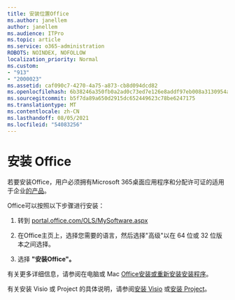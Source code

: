 ```yaml
---
title: 安装位置Office
ms.author: janellem
author: janellem
ms.audience: ITPro
ms.topic: article
ms.service: o365-administration
ROBOTS: NOINDEX, NOFOLLOW
localization_priority: Normal
ms.custom:
- "913"
- "2000023"
ms.assetid: caf090c7-4270-4a75-a873-cb8d094dcd82
ms.openlocfilehash: 6b38246a350fb0a2ad0c73ed7e126e8addf97eb008a3130954a2c01ecc8f4eaf
ms.sourcegitcommit: b5f7da89a650d2915dc652449623c78be6247175
ms.translationtype: MT
ms.contentlocale: zh-CN
ms.lasthandoff: 08/05/2021
ms.locfileid: "54083256"
---
```

# <a name="install-office"></a>安装 Office

若要安装Office，用户必须拥有Microsoft 365桌面应用程序和分配[](https://support.office.com/article/f8ab5e25-bf3f-4a47-b264-174b1ee925fd?wt.mc_id=Alchemy_ClientDIA)许可证的适用于企业[的产品](https://docs.microsoft.com/microsoft-365/admin/add-users/add-users)。
  
Office可以按照以下步骤进行安装：
  
1. 转到 [portal.office.com/OLS/MySoftware.aspx](https://portal.office.com/OLS/MySoftware.aspx)

2. 在Office主页上，选择您需要的语言，然后选择"高级"以在 64 位或 32 位版本之间选择。 

3. 选择 **"安装Office"。**

有关更多详细信息，请参阅在电脑或 Mac [Office安装或重新安装安装程序](https://support.office.com/article/4414eaaf-0478-48be-9c42-23adc4716658?wt.mc_id=Alchemy_ClientDIA)。
  
有关安装 Visio 或 Project 的具体说明，请参阅[安装 Visio](https://support.office.com/article/f98f21e3-aa02-4827-9167-ddab5b025710) 或[安装 Project](https://support.office.com/article/7059249b-d9fe-4d61-ab96-5c5bf435f281)。
